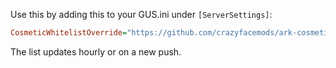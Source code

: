 Use this by adding this to your GUS.ini under `[ServerSettings]`:

```ini
CosmeticWhitelistOverride="https://github.com/crazyfacemods/ark-cosmetic-whitelist-generator/releases/latest/download/whitelist.txt"
```

The list updates hourly or on a new push.
